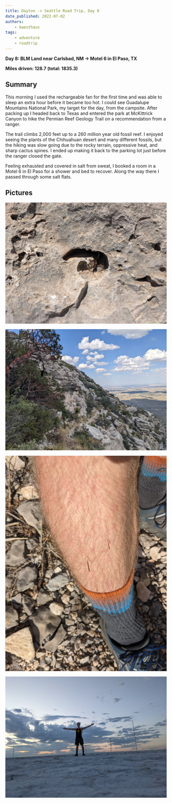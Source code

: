 ```yaml
---
title: Dayton -> Seattle Road Trip, Day 8
date_published: 2022-07-02
authors:
    - kwesthaus
tags:
    - adventure
    - roadtrip
---
```


**Day 8: BLM Land near Carlsbad, NM -> Motel 6 in El Paso, TX**

**Miles driven: 128.7 (total: 1835.3)**


## Summary

This morning I used the rechargeable fan for the first time and was able to sleep an extra hour before it became too hot. I could see Guadalupe Mountains National Park, my target for the day, from the campsite. After packing up I headed back to Texas and entered the park at McKittrick Canyon to hike the Permian Reef Geology Trail on a recommendation from a ranger.

The trail climbs 2,000 feet up to a 260 million year old fossil reef. I enjoyed seeing the plants of the Chihuahuan desert and many different fossils, but the hiking was slow going due to the rocky terrain, oppressive heat, and sharp cactus spines. I ended up making it back to the parking lot just before the ranger closed the gate.

Feeling exhausted and covered in salt from sweat, I booked a room in a Motel 6 in El Paso for a shower and bed to recover. Along the way there I passed through some salt flats.


## Pictures

![Clear swirl-shaped fossil hole in a rock in the Guadalupe Mountains](/public/images/dayton-seattle-road-trip-day-08/PXL_20220702_195944207.jpg)

![Hiking trail on a steep cliff 2,000 feet above the floor of McKittrick Canyon](/public/images/dayton-seattle-road-trip-day-08/PXL_20220702_223534002.jpg)

![Thorns from cactus in Kyle's leg](/public/images/dayton-seattle-road-trip-day-08/PXL_20220702_232227802.jpg)

![Kyle with arms spread standing on Salt Flats west of the Guadalupe Mountains](/public/images/dayton-seattle-road-trip-day-08/PXL_20220703_021802763.jpg)


